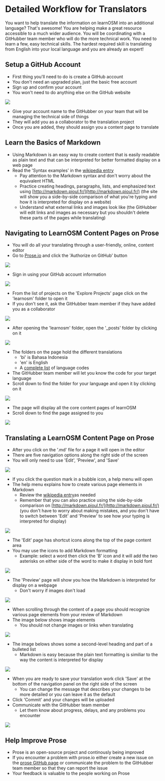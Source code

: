 
Detailed Workflow for Translators
=================================

You want to help translate the information on learnOSM into an additional language? That's awesome! You are helping make a great resource accessible to a much wider audience. You will be coordinating with a GitHubber team member who will do the more technical work. You need to learn a few, easy technical skills. The hardest required skill is translating from English into your local language and you are already an expert!

Setup a GitHub Account
-----------------------

- First thing you'll need to do is create a GitHub account 
- You don't need an upgraded plan, just the basic free account 
- Sign up and confirm your account
- You won't need to do anything else on the GitHub website

![](https://raw.github.com/AmericanRedCross/Guides/master/TranslationWorkflow_LearnOSM/img/translator_github01.png)

- Give your account name to the GitHubber on your team that will be managing the technical side of things
- They will add you as a collaborator to the translation project
- Once you are added, they should assign you a content page to translate

Learn the Basics of Markdown
----------------------------

- Using Markdown is an easy way to create content that is easily readable as plain text and that can be interpreted for better formatted display on a web page
- Read the 'Syntax examples' in the [wikipedia entry](http://en.wikipedia.org/wiki/Markdown)
	- Pay attention to the Markdown syntax and don't worry about the equivalent HTML
    - Practice creating headings, paragraphs, lists, and emphasized text using [http://markdown.pioul.fr/](http://markdown.pioul.fr/) (the site will show you a side-by-side comparison of what you're typing and how it is interpreted for display on a website)
    - Understand what external links and images look like (the GitHubber will edit links and images as necessary but you shouldn't delete these parts of the pages while translating) 

Navigating to LearnOSM Content Pages on Prose
---------------------------------------------

- You will do all your translating through a user-friendly, online, content editor 
- Go to [Prose.io](http://prose.io/) and click the 'Authorize on GitHub' button

![](https://raw.github.com/AmericanRedCross/Guides/master/TranslationWorkflow_LearnOSM/img/prose_nav01.png)

- Sign in using your GitHub account information

![](https://raw.github.com/AmericanRedCross/Guides/master/TranslationWorkflow_LearnOSM/img/prose_nav02.png)

- From the list of projects on the 'Explore Projects' page click on the 'learnosm' folder to open it
- If you don't see it, ask the GitHubber team member if they have added you as a collaborator

![](https://raw.github.com/AmericanRedCross/Guides/master/TranslationWorkflow_LearnOSM/img/prose_nav03.png)

- After opening the 'learnosm' folder, open the '_posts' folder by clicking on it

![](https://raw.github.com/AmericanRedCross/Guides/master/TranslationWorkflow_LearnOSM/img/prose_nav04.png)

- The folders on the page hold the different translations
	- 'bi' is Bahasa Indonesia 
    - 'en' is English
    - A [complete list](http://www.loc.gov/standards/iso639-2/php/code_list.php) of language codes
- The GitHubber team member will let you know the code for your target language 
- Scroll down to find the folder for your language and open it by clicking on it

![](https://raw.github.com/AmericanRedCross/Guides/master/TranslationWorkflow_LearnOSM/img/prose_nav05.png)

- The page will display all the core content pages of learnOSM
- Scroll down to find the page assigned to you

![](https://raw.github.com/AmericanRedCross/Guides/master/TranslationWorkflow_LearnOSM/img/prose_nav06.png)

Translating a LearnOSM Content Page on Prose
--------------------------------------------

- After you click on the '.md' file for a page it will open in the editor
- There are five navigation options along the right side of the screen
- You will only need to use 'Edit', 'Preview', and 'Save'

![](https://raw.github.com/AmericanRedCross/Guides/master/TranslationWorkflow_LearnOSM/img/prose_edit02.png)

- If you click the question mark in a bubble icon, a help menu will open
- The help menu explains how to create various page elements in Markdown
	- Review the [wikipedia entry](http://en.wikipedia.org/wiki/Markdown)as needed
    - Remember that you can also practice using the side-by-side comparison on [http://markdown.pioul.fr/](http://markdown.pioul.fr/) (you don't have to worry about making mistakes, and you don't have to switch between 'Edit' and 'Preview' to see how your typing is interpreted for display)

![](https://raw.github.com/AmericanRedCross/Guides/master/TranslationWorkflow_LearnOSM/img/prose_edit03.png)

- The 'Edit' page has shortcut icons along the top of the page content area 
- You may use the icons to add Markdown formatting
	- Example: select a word then click the 'B' icon and it will add the two asterisks on either side of the word to make it display in bold font

![](https://raw.github.com/AmericanRedCross/Guides/master/TranslationWorkflow_LearnOSM/img/prose_edit04.png)

- The 'Preview' page will show you how the Markdown is interpreted for display on a webpage
	- Don't worry if images don't load

![](https://raw.github.com/AmericanRedCross/Guides/master/TranslationWorkflow_LearnOSM/img/prose_edit05.png)

- When scrolling through the content of a page you should recognize various page elements from your review of Markdown
- The image below shows image elements
	- You should not change images or links when translating

![](https://raw.github.com/AmericanRedCross/Guides/master/TranslationWorkflow_LearnOSM/img/prose_edit06.png)

- The image belows shows some a second-level heading and part of a bulleted list
	- Markdown is easy because the plain text formatting is similiar to the way the content is interpreted for display

![](https://raw.github.com/AmericanRedCross/Guides/master/TranslationWorkflow_LearnOSM/img/prose_edit07.png)

- When you are ready to save your translation work click 'Save' at the bottom of the navigation panel on the right side of the screen
	- You can change the message that describes your changes to be more detailed or you can leave it as the default
- Click 'Commit' and your changes will be uploaded
- Communicate with the GitHubber team member
	- Let them know about progress, delays, and any problems you encounter

![](https://raw.github.com/AmericanRedCross/Guides/master/TranslationWorkflow_LearnOSM/img/prose_edit08.png)

Help Improve Prose
------------------

- Prose is an open-source project and continously being improved
- If you encounter a problem with prose.io either create a new issue on the [prose GitHub page](https://github.com/prose/prose/issues) or communicate the problem to the GitHubber team member so that they can report the issue
- Your feedback is valuable to the people working on Prose